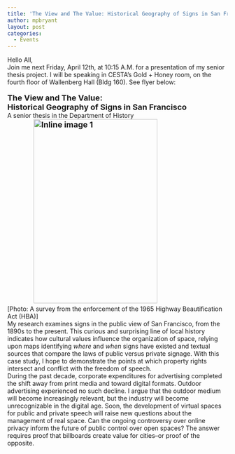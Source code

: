 ```yaml
---
title: 'The View and The Value: Historical Geography of Signs in San Francisco'
author: mpbryant
layout: post
categories:
  - Events
---
```

<div>
  Hello All,
</div>

<div>
</div>

<div>
  Join me next Friday, April 12th, at 10:15 A.M. for a presentation of my senior thesis project. I will be speaking in CESTA&#8217;s Gold + Honey room, on the fourth floor of Wallenberg Hall (Bldg 160). See flyer below:
</div>

<div>
</div>

<div>
  <strong><br /> </strong>
</div>

<div>
  <strong><span style="font-size: large;">The View and The Value: </span></strong>
</div>

<div>
  <strong><span style="font-size: large;">Historical Geography of Signs in San Francisco</span></strong>
</div>

<div>
  A senior thesis in the Department of History
</div>

<div>
  <strong><span style="font-size: large;">              <img src="https://mail.google.com/mail/u/0/?ui=2&ik=4563613d65&view=att&th=13ddb4495c3a8e9c&attid=0.1&disp=emb&realattid=ii_13dd23ca941313b1&zw&atsh=1" alt="Inline image 1" width="283" height="420" /> </span><br /> </strong>
</div>

<div>
  [Photo: A survey from the enforcement of the 1965 Highway Beautification Act (HBA)]
</div>

<div>
</div>

<div>
</div>

<div>
  My research examines signs in the public view of San Francisco, from the 1890s to the present. This curious and surprising line of local history indicates how cultural values influence the organization of space, relying upon maps identifying <em>where </em>and <em>when </em>signs have existed and textual sources that compare the laws of public versus private signage. With this case study, I hope to demonstrate the points at which property rights intersect and conflict with the freedom of speech.
</div>

<div>
</div>

<div>
</div>

<div>
  During the past decade, corporate expenditures for advertising completed the shift away from print media and toward digital formats. Outdoor advertising experienced no such decline. I argue that the outdoor medium will become increasingly relevant, but the industry will become unrecognizable in the digital age. Soon, the development of virtual spaces for public and private speech will raise new questions about the management of real space. Can the ongoing controversy over online privacy inform the future of public control over open spaces? The answer requires proof that billboards create value for cities&#8211;or proof of the opposite.
</div>

